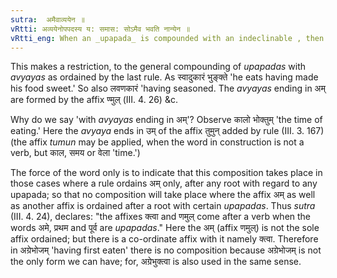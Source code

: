 ```yaml
---
sutra:  अमैवाव्ययेन ॥
vRtti: अव्ययेनोपपदस्य य: समास: सोऽमैव भवति नान्येन ॥
vRtti_eng: When an _upapada_ is compounded with an indeclinable , then it is compounded only with those _avyayas_ which end in the affix अम्.
---
```

This makes a restriction, to the general compounding of _upapadas_ with _avyayas_ as ordained by the last rule. As स्वादुकारं भुङ्क्ते  'he eats having made his food sweet.' So also लवणकारं 'having seasoned. The _avyayas_ ending in अम् are formed by the affix ण्मुल् (III. 4. 26) &c.

Why do we say 'with _avyayas_       ending in अम्'?  Observe कालो भोक्तुम्  'the time of eating.' Here the _avyaya_ ends in उम् of the affix तुमुन् added by rule (III. 3. 167) (the affix _tumun_ may be applied, when the word in construction is not a verb, but काल, समय or वेला 'time.')

The force of the word only is to indicate that this composition takes place in those cases where a rule ordains अम् only, after any root with regard to any upapada; so that no composition will take place where the affix अम् as well as another affix is ordained after a root with certain _upapadas_. Thus _sutra_ (III. 4. 24), declares: "the affixes क्त्वा and णमुल् come after a verb when the words अमे, प्रथम and पूर्व are _upapadas_." Here the अम् (affix णमुल्) is not the sole affix ordained; but there is a co-ordinate affix with it namely क्त्वा. Therefore in अग्रेभोजम् 'having first eaten' there is no composition because अग्रेभोजम् is not the only form we can have; for, अग्रेभुक्त्वा is also used in the same sense.

